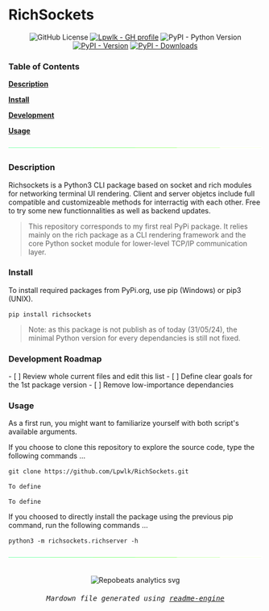 # RichSockets




<div align="center">

![GitHub License](https://img.shields.io/github/license/Lpwlk/RichSockets "Github repo license")
[![Lpwlk - GH profile](https://img.shields.io/static/v1?label=Lpwlk&message=profile&color=blue&logo=github)](https://github.com/Lpwlk "Go to GitHub profile page")
![PyPI - Python Version](https://img.shields.io/pypi/pyversions/richsockets "Supported Python version from PyPi package")
[![PyPI - Version](https://img.shields.io/pypi/v/richsockets)](https://pypi.org/project/richsockets "Pypi package version")
[![PyPI - Downloads](https://img.shields.io/pypi/dm/richsockets)](https://pypi.org/project/richsockets "Pypi package monthly downloads")

</div>


### Table of Contents

**[Description](#Description)**<br>

**[Install](#Install)**<br>

**[Development](#Development)**<br>

**[Usage](#Usage)**<br>




<div align="center">
	<img src="https://github.com/Lpwlk/Lpwlk/blob/main/assets/pulsing-bar.gif?raw=true">
</div>


### Description

Richsockets is a Python3 CLI package based on socket and rich modules for networking terminal UI rendering. Client and server objetcs include full compatible and customizeable methods for interractig with each other. Free to try some new functionnalities as well as backend updates.

> This repository corresponds to my first real PyPi package. It relies mainly on the rich package as a CLI rendering framework and the core Python socket module for lower-level TCP/IP communication layer.

### Install

To install required packages from PyPi.org, use pip (Windows) or pip3 (UNIX).

```
pip install richsockets
```

> Note: as this package is not publish as of today (31/05/24), the minimal Python version for every dependancies is still not fixed.

### Development Roadmap

- [ ] Review whole current files and edit this list
- [ ] Define clear goals for the 1st package version
- [ ] Remove low-importance dependancies

### Usage

As a first run, you might want to familiarize yourself with both script's available arguments.

If you choose to clone this repository to explore the source code, type the following commands ...

```
git clone https://github.com/Lpwlk/RichSockets.git
```

```
To define
```

```
To define
```

If you choosed to directly install the package using the previous pip command, run the following commands ...

```
python3 -m richsockets.richserver -h
```


<div align="center">
	<img src="https://github.com/Lpwlk/Lpwlk/blob/main/assets/pulsing-bar.gif?raw=true">
</div>



<div align="center">

<br>

![Repobeats analytics svg](https://repobeats.axiom.co/api/embed/3f6754e83e479c8763eaee93c734d86b90e3ae43.svg "Repobeats analytics image")

</div>



<div align="center">

<samp>

###### Mardown file generated using <a href ="https://github.com/Lpwlk/ReadmeEngine">readme-engine</a>

</samp>

</div>


